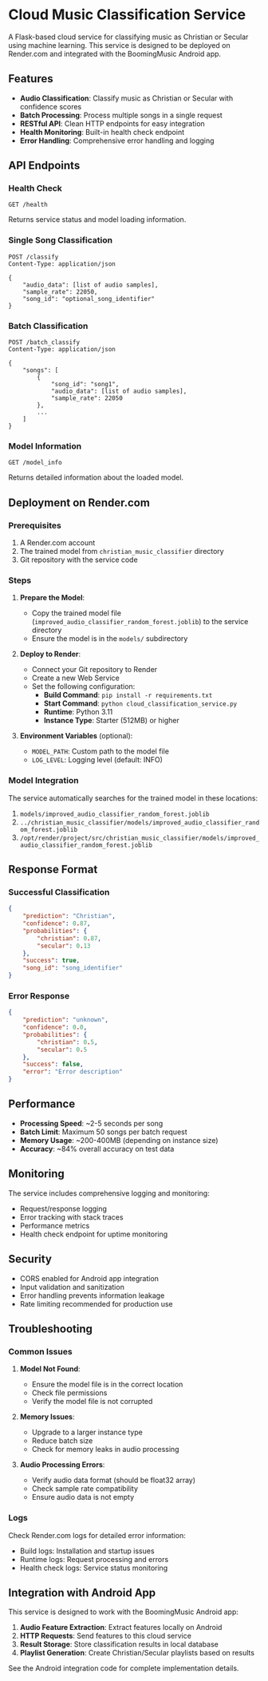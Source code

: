 # Cloud Music Classification Service

A Flask-based cloud service for classifying music as Christian or Secular using machine learning. This service is designed to be deployed on Render.com and integrated with the BoomingMusic Android app.

## Features

- **Audio Classification**: Classify music as Christian or Secular with confidence scores
- **Batch Processing**: Process multiple songs in a single request
- **RESTful API**: Clean HTTP endpoints for easy integration
- **Health Monitoring**: Built-in health check endpoint
- **Error Handling**: Comprehensive error handling and logging

## API Endpoints

### Health Check
```
GET /health
```
Returns service status and model loading information.

### Single Song Classification
```
POST /classify
Content-Type: application/json

{
    "audio_data": [list of audio samples],
    "sample_rate": 22050,
    "song_id": "optional_song_identifier"
}
```

### Batch Classification
```
POST /batch_classify
Content-Type: application/json

{
    "songs": [
        {
            "song_id": "song1",
            "audio_data": [list of audio samples],
            "sample_rate": 22050
        },
        ...
    ]
}
```

### Model Information
```
GET /model_info
```
Returns detailed information about the loaded model.

## Deployment on Render.com

### Prerequisites
1. A Render.com account
2. The trained model from `christian_music_classifier` directory
3. Git repository with the service code

### Steps

1. **Prepare the Model**:
   - Copy the trained model file (`improved_audio_classifier_random_forest.joblib`) to the service directory
   - Ensure the model is in the `models/` subdirectory

2. **Deploy to Render**:
   - Connect your Git repository to Render
   - Create a new Web Service
   - Set the following configuration:
     - **Build Command**: `pip install -r requirements.txt`
     - **Start Command**: `python cloud_classification_service.py`
     - **Runtime**: Python 3.11
     - **Instance Type**: Starter (512MB) or higher

3. **Environment Variables** (optional):
   - `MODEL_PATH`: Custom path to the model file
   - `LOG_LEVEL`: Logging level (default: INFO)

### Model Integration

The service automatically searches for the trained model in these locations:
1. `models/improved_audio_classifier_random_forest.joblib`
2. `../christian_music_classifier/models/improved_audio_classifier_random_forest.joblib`
3. `/opt/render/project/src/christian_music_classifier/models/improved_audio_classifier_random_forest.joblib`

## Response Format

### Successful Classification
```json
{
    "prediction": "Christian",
    "confidence": 0.87,
    "probabilities": {
        "christian": 0.87,
        "secular": 0.13
    },
    "success": true,
    "song_id": "song_identifier"
}
```

### Error Response
```json
{
    "prediction": "unknown",
    "confidence": 0.0,
    "probabilities": {
        "christian": 0.5,
        "secular": 0.5
    },
    "success": false,
    "error": "Error description"
}
```

## Performance

- **Processing Speed**: ~2-5 seconds per song
- **Batch Limit**: Maximum 50 songs per batch request
- **Memory Usage**: ~200-400MB (depending on instance size)
- **Accuracy**: ~84% overall accuracy on test data

## Monitoring

The service includes comprehensive logging and monitoring:
- Request/response logging
- Error tracking with stack traces
- Performance metrics
- Health check endpoint for uptime monitoring

## Security

- CORS enabled for Android app integration
- Input validation and sanitization
- Error handling prevents information leakage
- Rate limiting recommended for production use

## Troubleshooting

### Common Issues

1. **Model Not Found**:
   - Ensure the model file is in the correct location
   - Check file permissions
   - Verify the model file is not corrupted

2. **Memory Issues**:
   - Upgrade to a larger instance type
   - Reduce batch size
   - Check for memory leaks in audio processing

3. **Audio Processing Errors**:
   - Verify audio data format (should be float32 array)
   - Check sample rate compatibility
   - Ensure audio data is not empty

### Logs

Check Render.com logs for detailed error information:
- Build logs: Installation and startup issues
- Runtime logs: Request processing and errors
- Health check logs: Service status monitoring

## Integration with Android App

This service is designed to work with the BoomingMusic Android app:

1. **Audio Feature Extraction**: Extract features locally on Android
2. **HTTP Requests**: Send features to this cloud service
3. **Result Storage**: Store classification results in local database
4. **Playlist Generation**: Create Christian/Secular playlists based on results

See the Android integration code for complete implementation details.
